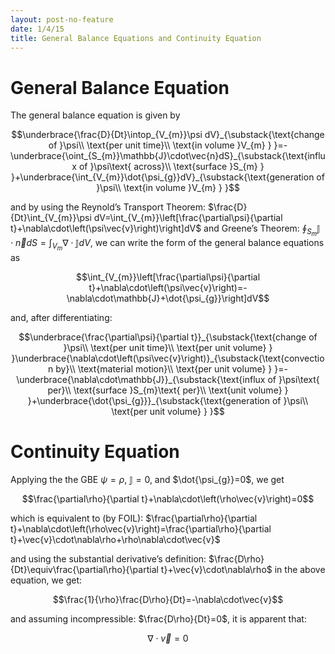 ```yaml
---
layout: post-no-feature
date: 1/4/15
title: General Balance Equations and Continuity Equation 
---
```



General Balance Equation
========================

The general balance equation is given by

$$\underbrace{\frac{D}{Dt}\intop_{V_{m}}\psi dV}_{\substack{\text{change of }\psi\\
\text{per unit time}\\
\text{in volume }V_{m}
}
}=-\underbrace{\oint_{S_{m}}\mathbb{J}\cdot\vec{n}dS}_{\substack{\text{influx of }\psi\text{ across}\\
\text{surface }S_{m}
}
}+\underbrace{\int_{V_{m}}\dot{\psi_{g}}dV}_{\substack{\text{generation of }\psi\\
\text{in volume }V_{m}
}
}$$

and by using the Reynold’s Transport Theorem:
$\frac{D}{Dt}\int_{V_{m}}\psi dV=\int_{V_{m}}\left[\frac{\partial\psi}{\partial t}+\nabla\cdot\left(\psi\vec{v}\right)\right]dV$
and Greene’s Theorem:
$\oint_{S_{m}}\mathbb{J}\cdot\vec{n}dS=\int_{V_{m}}\nabla\cdot\mathbb{J}dV$,
we can write the form of the general balance equations as

$$\int_{V_{m}}\left[\frac{\partial\psi}{\partial t}+\nabla\cdot\left(\psi\vec{v}\right)=-\nabla\cdot\mathbb{J}+\dot{\psi_{g}}\right]dV$$

and, after differentiating:

$$\underbrace{\frac{\partial\psi}{\partial t}}_{\substack{\text{change of }\psi\\
\text{per unit time}\\
\text{per unit volume}
}
}\underbrace{\nabla\cdot\left(\psi\vec{v}\right)}_{\substack{\text{convection by}\\
\text{material motion}\\
\text{per unit volume}
}
}=-\underbrace{\nabla\cdot\mathbb{J}}_{\substack{\text{influx of }\psi\text{ per}\\
\text{surface }S_{m}\text{ per}\\
\text{unit volume}
}
}+\underbrace{\dot{\psi_{g}}}_{\substack{\text{generation of }\psi\\
\text{per unit volume}
}
}$$

Continuity Equation
===================

Applying the the GBE $\psi=\rho$, $\mathbb{J}=0$, and
$\dot{\psi_{g}}=0$, we get

$$\frac{\partial\rho}{\partial t}+\nabla\cdot\left(\rho\vec{v}\right)=0$$

which is equivalent to (by FOIL):
$\frac{\partial\rho}{\partial t}+\nabla\cdot\left(\rho\vec{v}\right)=\frac{\partial\rho}{\partial t}+\vec{v}\cdot\nabla\rho+\rho\nabla\cdot\vec{v}$

and using the substantial derivative’s definition:
$\frac{D\rho}{Dt}\equiv\frac{\partial\rho}{\partial t}+\vec{v}\cdot\nabla\rho$
in the above equation, we get:

$$\frac{1}{\rho}\frac{D\rho}{Dt}=-\nabla\cdot\vec{v}$$

and assuming incompressible: $\frac{D\rho}{Dt}=0$, it is apparent that:

$$\nabla\cdot\vec{v}=0$$
